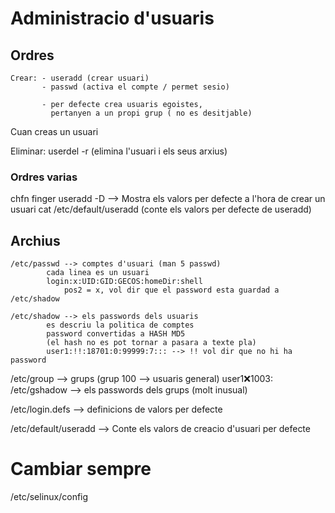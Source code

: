# Administracio d'usuaris

## Ordres
```
Crear: - useradd (crear usuari)
       - passwd (activa el compte / permet sesio)
 
       - per defecte crea usuaris egoistes, 
         pertanyen a un propi grup ( no es desitjable)
```
Cuan creas un usuari
  
  Eliminar: userdel -r (elimina l'usuari i els seus arxius)

### Ordres varias

chfn
finger
useradd -D --> Mostra els valors per defecte a l'hora de crear un usuari
		cat /etc/default/useradd (conte els valors per defecte de useradd)
## Archius
    /etc/passwd --> comptes d'usuari (man 5 passwd)
		    cada linea es un usuari  
		    login:x:UID:GID:GECOS:homeDir:shell
	            pos2 = x, vol dir que el password esta guardad a /etc/shadow

    /etc/shadow --> els passwords dels usuaris
		    es descriu la politica de comptes
		    password convertidas a HASH MD5
			(el hash no es pot tornar a pasara a texte pla)
		    user1:!!:18701:0:99999:7::: --> !! vol dir que no hi ha password

/etc/group --> grups  (grup 100 --> usuaris general)
		user1:x:1003:
  /etc/gshadow --> els passwords dels grups (molt inusual)

/etc/login.defs --> definicions de valors per defecte

/etc/default/useradd --> Conte els valors de creacio d'usuari per defecte





# Cambiar sempre
/etc/selinux/config
